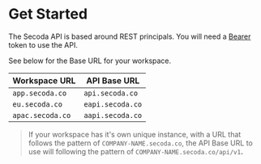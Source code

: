 # Get Started

The Secoda API is based around REST principals. You will need a [Bearer](authentication.md) token to use the API.&#x20;

See below for the Base URL for your workspace.

| Workspace URL    | API Base URL     |
| ---------------- | ---------------- |
| `app.secoda.co`  | `api.secoda.co`  |
| `eu.secoda.co`   | `eapi.secoda.co` |
| `apac.secoda.co` | `aapi.secoda.co` |

> If your workspace has it's own unique instance, with a URL that follows the pattern of `COMPANY-NAME.secoda.co`, the API Base URL to use will following the pattern of `COMPANY-NAME.secoda.co/api/v1`**.**
